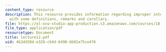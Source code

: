 ```yaml
---
content_type: resource
description: This resource provides information regarding improper integrals along
  with some definitions, remarks and corollary.
file: https://ol-ocw-studio-app-production.s3.amazonaws.com/courses/18-101-analysis-ii-fall-2005/4b2dd38de326cb4d6498bb81e75ce476_lecture12.pdf
file_type: application/pdf
resourcetype: Document
title: lecture12.pdf
uid: 4b2dd38d-e326-cb4d-6498-bb81e75ce476
---
```

